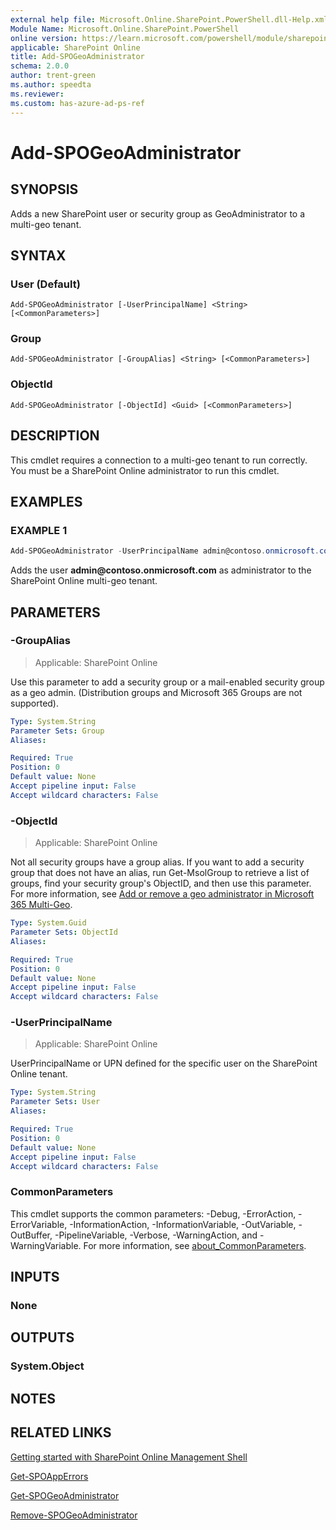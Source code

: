 ```yaml
---
external help file: Microsoft.Online.SharePoint.PowerShell.dll-Help.xml
Module Name: Microsoft.Online.SharePoint.PowerShell
online version: https://learn.microsoft.com/powershell/module/sharepoint-online/add-spogeoadministrator
applicable: SharePoint Online
title: Add-SPOGeoAdministrator
schema: 2.0.0
author: trent-green
ms.author: speedta
ms.reviewer:
ms.custom: has-azure-ad-ps-ref
---
```


# Add-SPOGeoAdministrator

## SYNOPSIS

Adds a new SharePoint user or security group as GeoAdministrator to a multi-geo tenant.

## SYNTAX

### User (Default)
```
Add-SPOGeoAdministrator [-UserPrincipalName] <String> [<CommonParameters>]
```

### Group
```
Add-SPOGeoAdministrator [-GroupAlias] <String> [<CommonParameters>]
```

### ObjectId
```
Add-SPOGeoAdministrator [-ObjectId] <Guid> [<CommonParameters>]
```

## DESCRIPTION

This cmdlet requires a connection to a multi-geo tenant to run correctly.
You must be a SharePoint Online administrator to run this cmdlet.

## EXAMPLES

### EXAMPLE 1

```powershell
Add-SPOGeoAdministrator -UserPrincipalName admin@contoso.onmicrosoft.com
```

Adds the user **admin\@contoso.onmicrosoft.com** as administrator to the SharePoint Online multi-geo tenant.

## PARAMETERS

### -GroupAlias

> Applicable: SharePoint Online

Use this parameter to add a security group or a mail-enabled security group as a geo admin. (Distribution groups and Microsoft 365 Groups are not supported).

```yaml
Type: System.String
Parameter Sets: Group
Aliases:

Required: True
Position: 0
Default value: None
Accept pipeline input: False
Accept wildcard characters: False
```

### -ObjectId

> Applicable: SharePoint Online

Not all security groups have a group alias. If you want to add a security group that does not have an alias, run Get-MsolGroup to retrieve a list of groups, find your security group's ObjectID, and then use this parameter. For more information, see [Add or remove a geo administrator in Microsoft 365 Multi-Geo](/office365/enterprise/add-a-sharepoint-geo-admin).

```yaml
Type: System.Guid
Parameter Sets: ObjectId
Aliases:

Required: True
Position: 0
Default value: None
Accept pipeline input: False
Accept wildcard characters: False
```

### -UserPrincipalName

> Applicable: SharePoint Online

UserPrincipalName or UPN defined for the specific user on the SharePoint Online tenant.

```yaml
Type: System.String
Parameter Sets: User
Aliases:

Required: True
Position: 0
Default value: None
Accept pipeline input: False
Accept wildcard characters: False
```

### CommonParameters

This cmdlet supports the common parameters: -Debug, -ErrorAction, -ErrorVariable, -InformationAction, -InformationVariable, -OutVariable, -OutBuffer, -PipelineVariable, -Verbose, -WarningAction, and -WarningVariable. For more information, see [about_CommonParameters](https://go.microsoft.com/fwlink/p/?LinkID=113216).

## INPUTS

### None

## OUTPUTS

### System.Object

## NOTES

## RELATED LINKS

[Getting started with SharePoint Online Management Shell](/powershell/sharepoint/sharepoint-online/connect-sharepoint-online)

[Get-SPOAppErrors](Get-SPOAppErrors.md)

[Get-SPOGeoAdministrator](Get-SPOGeoAdministrator.md)

[Remove-SPOGeoAdministrator](Remove-SPOGeoAdministrator.md)
